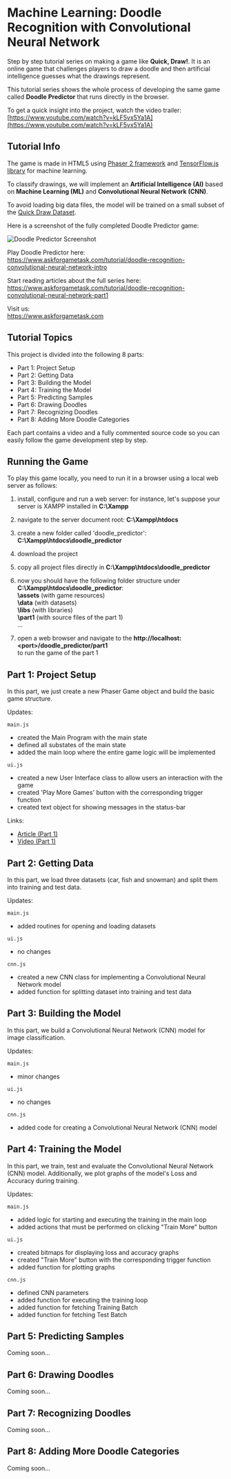 # Machine Learning: Doodle Recognition with Convolutional Neural Network

Step by step tutorial series on making a game like **Quick, Draw!**. It is an online game that challenges players to draw a doodle and then artificial intelligence guesses what the drawings represent.

This tutorial series shows the whole process of developing the same game called **Doodle Predictor** that runs directly in the browser.

To get a quick insight into the project, watch the video trailer:  
[https://www.youtube.com/watch?v=kLF5vx5Ya1A](https://www.youtube.com/watch?v=kLF5vx5Ya1A)


## Tutorial Info

The game is made in HTML5 using [Phaser 2 framework](https://phaser.io/) and [TensorFlow.js library](https://js.tensorflow.org/) for machine learning. 

To classify drawings, we will implement an **Artificial Intelligence (AI)** based on **Machine Learning (ML)** and **Convolutional Neural Network (CNN)**.

To avoid loading big data files, the model will be trained on a small subset of the [Quick Draw Dataset](https://quickdraw.withgoogle.com/data).

Here is a screenshot of the fully completed Doodle Predictor game:  
  
![Doodle Predictor Screenshot](https://github.com/ssusnic/Machine-Learning-Doodle-Recognition/raw/master/screenshots/machine_learning_doodle_s1_640x360.png "Doodle Predictor Screenshot")

Play Doodle Predictor here:  
https://www.askforgametask.com/tutorial/doodle-recognition-convolutional-neural-network-intro

Start reading articles about the full series here:  
https://www.askforgametask.com/tutorial/doodle-recognition-convolutional-neural-network-part1 

Visit us:  
https://www.askforgametask.com



## Tutorial Topics

This project is divided into the following 8 parts:

* Part 1: Project Setup  
* Part 2: Getting Data  
* Part 3: Building the Model  
* Part 4: Training the Model  
* Part 5: Predicting Samples  
* Part 6: Drawing Doodles  
* Part 7: Recognizing Doodles  
* Part 8: Adding More Doodle Categories  

Each part contains a video and a fully commented source code so you can easily follow the game development step by step.



## Running the Game

To play this game locally, you need to run it in a browser using a local web server as follows:

1. install, configure and run a web server: for instance, let's suppose your server is XAMPP installed in **C:\Xampp** 
2. navigate to the server document root: **C:\Xampp\htdocs**
3. create a new folder called 'doodle_predictor': **C:\Xampp\htdocs\doodle_predictor**
4. download the project
5. copy all project files directly in **C:\Xampp\htdocs\doodle_predictor**
6. now you should have the following folder structure under **C:\Xampp\htdocs\doodle_predictor**:  
	**\assets** (with game resources)  
	**\data** (with datasets)  
	**\libs** (with libraries)  
	**\part1** (with source files of the part 1)  
	...  

7. open a web browser and navigate to the **http\://localhost:\<port\>/doodle_predictor/part1**  
  to run the game of the part 1


## Part 1: Project Setup 

In this part, we just create a new Phaser Game object and build the basic game structure. 

Updates:  

`main.js`
- created the Main Program with the main state
- defined all substates of the main state
- added the main loop where the entire game logic will be implemented


`ui.js`
- created a new User Interface class to allow users an interaction with the game
- created 'Play More Games' button with the corresponding trigger function
- created text object for showing messages in the status-bar

Links: 
* [Article (Part 1)](https://www.askforgametask.com/tutorial/doodle-recognition-convolutional-neural-network-part1)  
* [Video (Part 1)](https://www.youtube.com/watch?v=kLF5vx5Ya1A)


## Part 2: Getting Data

In this part, we load three datasets (car, fish and snowman) and split them into training and test data.

Updates:  

`main.js`
- added routines for opening and loading datasets

`ui.js`
- no changes

`cnn.js`
- created a new CNN class for implementing a Convolutional Neural Network model
- added function for splitting dataset into training and test data


## Part 3: Building the Model

In this part, we build a Convolutional Neural Network (CNN) model for image classification.

Updates:  

`main.js`
- minor changes

`ui.js`
- no changes

`cnn.js`
- added code for creating a Convolutional Neural Network (CNN) model


## Part 4: Training the Model

In this part, we train, test and evaluate the Convolutional Neural Network (CNN) model. Additionally, we plot graphs of the model's Loss and Accuracy during training.

Updates:  

`main.js`
- added logic for starting and executing the training in the main loop
- added actions that must be performed on clicking "Train More" button

`ui.js`
- created bitmaps for displaying loss and accuracy graphs
- created "Train More" button with the corresponding trigger function
- added function for plotting graphs

`cnn.js`
- defined CNN parameters
- added function for executing the training loop
- added function for fetching Training Batch
- added function for fetching Test Batch


## Part 5: Predicting Samples

Coming soon...


## Part 6: Drawing Doodles

Coming soon...


## Part 7: Recognizing Doodles

Coming soon...


## Part 8: Adding More Doodle Categories

Coming soon...

